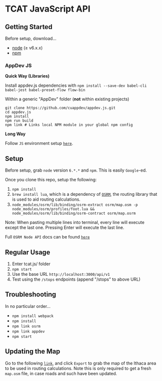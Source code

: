# TCAT JavaScript API

## Getting Started

Before setup, download...

  - [node](https://nodejs.org/en/download/) (≥ v6.x.x)
  - [npm](https://www.npmjs.com/get-npm)

### AppDev JS

**Quick Way (Libraries)**

Install appdev.js dependencies with `npm install --save-dev babel-cli babel-jest babel-preset-flow flow-bin`

Within a generic "AppDev" folder (**not** within existing projects)

````
git clone https://github.com/cuappdev/appdev.js.git
cd appdev.js
npm install
npm run build
npm link # Links local NPM module in your global npm config
````

**Long Way**

Follow `JS` environment setup [`here`](https://github.com/cuappdev/bible/tree/master/js).

## Setup
Before setup, grab `node` version `6.*.*` and `npm`.  This is easily `Google`-ed.

Once you clone this repo, setup the following:
1. `npm install`
2. `brew install lua`, which is a dependency of [`OSRM`](http://project-osrm.org/),
the routing library that is used to aid routing calculations.
3. `node_modules/osrm/lib/binding/osrm-extract osrm/map.osm -p node_modules/osrm/profiles/foot.lua && node_modules/osrm/lib/binding/osrm-contract osrm/map.osrm`

Note: When pasting multiple lines into terminal, every line will execute except the last one. Pressing Enter will execute the last line.

Full `OSRM Node API` docs can be found [`here`](https://github.com/Project-OSRM/osrm-backend/blob/HEAD/docs/nodejs/api.md)

## Regular Usage

1. Enter tcat.js/ folder
2. `npm start`
3. Use the base URL `http://localhost:3000/api/v1`
4. Test using the `/stops` endpoints (append "/stops" to above URL)

## Troubleshooting

In no particular order...

- `npm install webpack`
- `npm install`
- `npm link osrm`
- `npm link appdev`
- `npm start`

## Updating the Map

Go to the following [`link`](http://www.openstreetmap.org/export#map=13/42.4510/-76.4967), and
click `Export` to grab the map of the Ithaca area to be used in routing calculations.
Note this is only required to get a fresh `map.osm` file, in case roads and such have
been updated.
